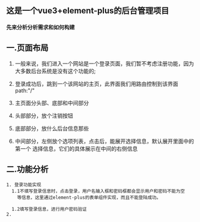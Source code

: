 ##  这是一个vue3+element-plus的后台管理项目


####  先来分析分析需求和如何构建

 ## 一.页面布局
   1. 一般来说，我们进入一个网站是一个登录页面，我们暂不考虑注册功能，因为大多数后台系统是没有这个功能的;

   2. 登录成功后，跳到一个该网站的主页，此界面我们用路由控制到该界面path:"/"

   3. 主页面分头部、底部和中间部分

   4. 头部部分，放个注销按钮
   5. 底部部分，放什么后台信息那些
   6. 中间部分，左侧放个选项列表，点击后，能展开选择信息，默认展开里面中的第一个
      选择信息，它们的具体展示在中间的右侧信息

## 二.功能分析
    1. 登录功能实现
      1.1不填写登录信息时，点击登录，用户名输入框和密码框都会显示用户和密码不能为空
        等信息，这里通过element-plus的表单组件实现，而且不能登陆成功。

      1.2填写登录信息，进行用户密码验证
    2.
 
    